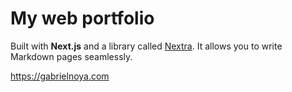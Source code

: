# My web portfolio

Built with **Next.js** and a library called [Nextra](https://nextra.vercel.app/). It allows you to write Markdown pages seamlessly.

https://gabrielnoya.com
